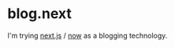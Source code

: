 # blog.next

I'm trying [next.js](https://github.com/zeit/next.js) / [now](https://zeit.co/now) as a blogging technology.
